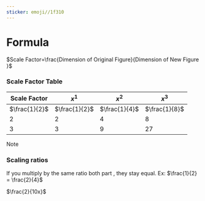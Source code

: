 ```yaml
---
sticker: emoji//1f310
---
```

# Formula
$Scale Factor=\frac{Dimension of Original Figure}{Dimension of New Figure​}$

### Scale Factor Table


| Scale Factor  | $x^1$         | $x^2$         | $x^3$         |
| ------------- | ------------- | ------------- | ------------- |
| $\frac{1}{2}$ | $\frac{1}{2}$ | $\frac{1}{4}$ | $\frac{1}{8}$ |
| 2             | 2             | 4             | 8             |
| 3             | 3             | 9             | 27            |

> [!NOTE]
> ### Scaling ratios
> If you multiply by the same ratio both part , they stay equal.
> Ex: $\frac{1}{2} = \frac{2}{4}$

$\frac{2}{10x}$
